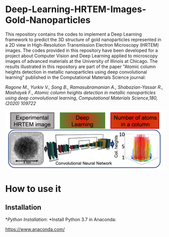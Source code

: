 # Deep-Learning-HRTEM-Images-Gold-Nanoparticles


This repository contains the codes to implement a Deep Learning framework to predict the 3D structure of gold nanoparticles represented in a 2D view in High-Resolution Transmission Electron Microscopy (HRTEM) images. The codes provided in this repository have been developed for a project about Computer Vision and Deep Learning applied to microscopy images of advanced materials at the University of Illinois at Chicago. The results illustrated in this repository are part of the paper "Atomic column heights detection in metallic nanoparticles using deep convolutional learning" published in the Computational Materials Science journal: 

*Ragone M., Yurkiv V., Song B., Ramasubramanian A., Shabazian-Yassar R., Mashayek F., Atomic column heights detection in metallic nanoparticles using deep convolutional learning, Computational Materials Science,180, (2020) 109722*


![plot](./TOC.png)

# How to use it 

## Installation

**Python Installation*: *Install Python 3.7 in Anaconda:

https://www.anaconda.com/
